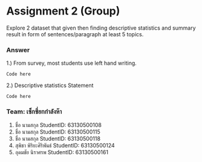 # Assignment 2 (Group)
Explore 2 dataset that given then finding descriptive statistics and summary result in form of sentences/paragraph at least 5 topics.

### Answer

1.) From survey, most students use left hand writing.
```{R}
Code here
```

2.) Descriptive statistics Statement
```{R}
Code here
```


### Team: เซ็กซี่ยกกำลังห๊า

1. ชื่อ นามสกุล     StudentID: 63130500108
2. ชื่อ นามสกุล     StudentID: 63130500115
3. ชื่อ นามสกุล     StudentID: 63130500118
4. สุพิชา พิริยะศิริพันธ์   StudentID: 63130500124
5. อุดมชัย นิราศรพ     StudentID: 63130500161
